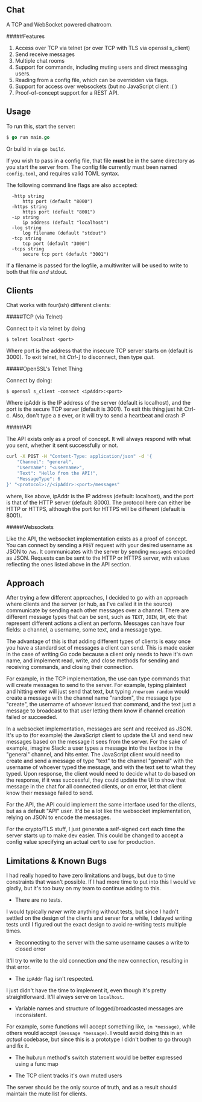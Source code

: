Chat
---

A TCP and WebSocket powered chatroom.

#####Features

1. Access over TCP via telnet (or over TCP with TLS via openssl s_client)
2. Send receive messages
3. Multiple chat rooms
4. Support for commands, including muting users and direct messaging users.
5. Reading from a config file, which can be overridden via flags.
6. Support for access over websockets (but no JavaScript client :( )
7. Proof-of-concept support for a REST API.

Usage
---

To run this, start the server:

```go
$ go run main.go
```

Or build in via `go build`.

If you wish to pass in a config file, that file **must** be in the same directory as you start the server from. The config file currently must been named `config.toml`, and requires valid TOML syntax.

The following command line flags are also accepted:

```
  -http string
      http port (default "8000")
  -https string
      https port (default "8001")
  -ip string
      ip address (default "localhost")
  -log string
      log filename (default "stdout")
  -tcp string
      tcp port (default "3000")
  -tcps string
      secure tcp port (default "3001")
```

If a filename is passed for the logfile, a multiwriter will be used to write to both that file _and_ stdout.

Clients
---

Chat works with four(ish) different clients:

#####TCP (via Telnet)

Connect to it via telnet by doing

```
$ telnet localhost <port>
```

Where port is the address that the insecure TCP server starts on (default is 3000). To exit telnet, hit _Ctrl-]_ to disconnect, then type _quit_.

#####OpenSSL's Telnet Thing

Connect by doing:

```
$ openssl s_client -connect <ipAddr>:<port>
```

Where ipAddr is the IP address of the server (default is localhost), and the port is the secure TCP server (default is 3001). To exit this thing just hit Ctrl-c. Also, don't type a `B` ever, or it will try to send a heartbeat and crash :P

#####API

The API exists only as a proof of concept. It will always respond with what you sent, whether it sent successfully or not.

```bash
curl -X POST -H "Content-Type: application/json" -d '{
    "Channel": "general",
    "Username": "<username>",
    "Text": "Hello from the API!",
    "MessageType": 6
}' "<protocol>://<ipAddr>:<port>/messages"
```

where, like above, ipAddr is the IP address (default: localhost), and the port is that of the HTTP server (default: 8000). The protocol here can either be HTTP or HTTPS, although the port for HTTPS will be different (default is 8001).

#####Websockets

Like the API, the websocket implementation exists as a proof of concept. You can connect by sending a `POST` request with your desired username as JSON to `/ws`. It communicates with the server by sending `message`s encoded as JSON. Requests can be sent to the HTTP or HTTPS server, with values reflecting the ones listed above in the API section.

Approach
---

After trying a few different approaches, I decided to go with an approach where clients and the server (or hub, as I've called it in the source) communicate by sending each other messages over a channel. There are different message types that can be sent, such as `TEXT`, `JOIN`, `DM`, etc that represent different actions a client an perform. Messages can have four fields: a channel, a username, some text, and a message type.

The advantage of this is that adding different types of clients is easy once you have a standard set of messages a client can send. This is made easier in the case of writing Go code because a client only needs to have it's own name, and implement read, write, and close methods for sending and receiving commands, and closing their connection.

For example, in the TCP implementation, the use can type commands that will create messages to send to the server. For example, typing plaintext and hitting enter will just send that text, but typing `/newroom random` would create a message with the channel name "random", the message type "create", the username of whoever issued that command, and the text just a message to broadcast to that user letting them know if channel creation failed or succeeded.

In a websocket implementation, messages are sent and received as JSON. It's up to (for example) the JavaScript client to update the UI and send new messages based on the message it sees from the server. For the sake of example, imagine Slack: a user types a message into the textbox in the "general" channel, and hits enter. The JavaScript client would need to create and send a message of type "text" to the channel "general" with the username of whoever typed the message, and with the text set to what they typed. Upon response, the client would need to decide what to do based on the response, if it was successful, they could update the UI to show that message in the chat for all connected clients, or on error, let that client know their message failed to send.

For the API, the API could implement the same interface used for the clients, but as a default "API" user. It'd be a lot like the websocket implementation, relying on JSON to encode the messages.

For the crypto/TLS stuff, I just generate a self-signed cert each time the server starts up to make dev easier. This could be changed to accept a config value specifying an actual cert to use for production.

Limitations & Known Bugs
---

I had really hoped to have zero limitations and bugs, but due to time constraints that wasn't possible. If I had more time to put into this I would've gladly, but it's too busy on my team to continue adding to this.

* There are no tests.

I would typically _never_ write anything without tests, but since I hadn't settled on the design of the clients and server for a while, I delayed writing tests until I figured out the exact design to avoid re-writing tests multiple times.

* Reconnecting to the server with the same username causes a write to closed error

It'll try to write to the old connection _and_ the new connection, resulting in that error.

* The `ipAddr` flag isn't respected.

I just didn't have the time to implement it, even though it's pretty straightforward. It'll always serve on `localhost`.

* Variable names and structure of logged/broadcasted messages are inconsistent.

For example, some functions will accept something like, `(m *message)`, while others would accept `(message *message)`. I would avoid doing this in an _actual_ codebase, but since this is a prototype I didn't bother to go through and fix it.

* The hub.run method's switch statement would be better expressed using a func map

* The TCP client tracks it's own muted users

The server should be the only source of truth, and as a result should maintain the mute list for clients.
